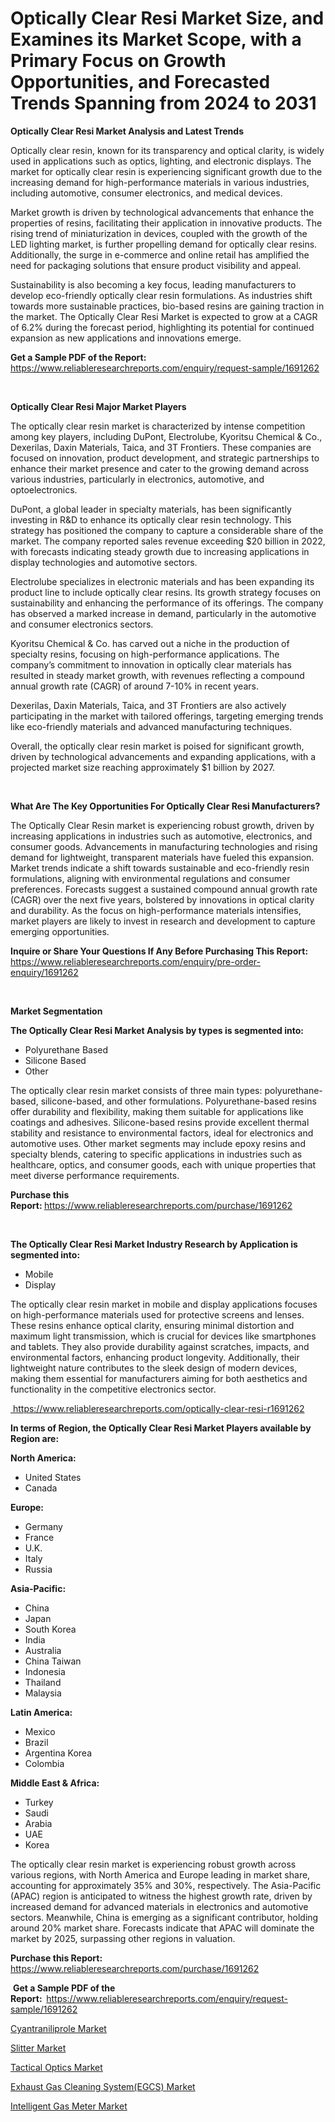 <p><h1>Optically Clear Resi Market Size, and Examines its Market Scope, with a Primary Focus on Growth Opportunities, and Forecasted Trends Spanning from 2024 to 2031</h1></p><p><strong>Optically Clear Resi Market Analysis and Latest Trends</strong></p>
<p><p>Optically clear resin, known for its transparency and optical clarity, is widely used in applications such as optics, lighting, and electronic displays. The market for optically clear resin is experiencing significant growth due to the increasing demand for high-performance materials in various industries, including automotive, consumer electronics, and medical devices.</p><p>Market growth is driven by technological advancements that enhance the properties of resins, facilitating their application in innovative products. The rising trend of miniaturization in devices, coupled with the growth of the LED lighting market, is further propelling demand for optically clear resins. Additionally, the surge in e-commerce and online retail has amplified the need for packaging solutions that ensure product visibility and appeal.</p><p>Sustainability is also becoming a key focus, leading manufacturers to develop eco-friendly optically clear resin formulations. As industries shift towards more sustainable practices, bio-based resins are gaining traction in the market. The Optically Clear Resi Market is expected to grow at a CAGR of 6.2% during the forecast period, highlighting its potential for continued expansion as new applications and innovations emerge.</p></p>
<p><strong>Get a Sample PDF of the Report:&nbsp;</strong> <a href="https://www.reliableresearchreports.com/enquiry/request-sample/1691262?utm_campaign=24&utm_medium=2&utm_source=Github&utm_content=ia&utm_term=17102024&utm_id=optically-clear-resi">https://www.reliableresearchreports.com/enquiry/request-sample/1691262</a></p>
<p>&nbsp;</p>
<p><strong>Optically Clear Resi Major Market Players</strong></p>
<p><p>The optically clear resin market is characterized by intense competition among key players, including DuPont, Electrolube, Kyoritsu Chemical & Co., Dexerilas, Daxin Materials, Taica, and 3T Frontiers. These companies are focused on innovation, product development, and strategic partnerships to enhance their market presence and cater to the growing demand across various industries, particularly in electronics, automotive, and optoelectronics.</p><p>DuPont, a global leader in specialty materials, has been significantly investing in R&D to enhance its optically clear resin technology. This strategy has positioned the company to capture a considerable share of the market. The company reported sales revenue exceeding $20 billion in 2022, with forecasts indicating steady growth due to increasing applications in display technologies and automotive sectors.</p><p>Electrolube specializes in electronic materials and has been expanding its product line to include optically clear resins. Its growth strategy focuses on sustainability and enhancing the performance of its offerings. The company has observed a marked increase in demand, particularly in the automotive and consumer electronics sectors.</p><p>Kyoritsu Chemical & Co. has carved out a niche in the production of specialty resins, focusing on high-performance applications. The company’s commitment to innovation in optically clear materials has resulted in steady market growth, with revenues reflecting a compound annual growth rate (CAGR) of around 7-10% in recent years.</p><p>Dexerilas, Daxin Materials, Taica, and 3T Frontiers are also actively participating in the market with tailored offerings, targeting emerging trends like eco-friendly materials and advanced manufacturing techniques.</p><p>Overall, the optically clear resin market is poised for significant growth, driven by technological advancements and expanding applications, with a projected market size reaching approximately $1 billion by 2027.</p></p>
<p>&nbsp;</p>
<p><strong>What Are The Key Opportunities For Optically Clear Resi Manufacturers?</strong></p>
<p><p>The Optically Clear Resin market is experiencing robust growth, driven by increasing applications in industries such as automotive, electronics, and consumer goods. Advancements in manufacturing technologies and rising demand for lightweight, transparent materials have fueled this expansion. Market trends indicate a shift towards sustainable and eco-friendly resin formulations, aligning with environmental regulations and consumer preferences. Forecasts suggest a sustained compound annual growth rate (CAGR) over the next five years, bolstered by innovations in optical clarity and durability. As the focus on high-performance materials intensifies, market players are likely to invest in research and development to capture emerging opportunities.</p></p>
<p><strong>Inquire or Share Your Questions If Any Before Purchasing This Report:</strong> <a href="https://www.reliableresearchreports.com/enquiry/pre-order-enquiry/1691262?utm_campaign=24&utm_medium=2&utm_source=Github&utm_content=ia&utm_term=17102024&utm_id=optically-clear-resi">https://www.reliableresearchreports.com/enquiry/pre-order-enquiry/1691262</a></p>
<p>&nbsp;</p>
<p><strong>Market Segmentation</strong></p>
<p><strong>The Optically Clear Resi Market Analysis by types is segmented into:</strong></p>
<p><ul><li>Polyurethane Based</li><li>Silicone Based</li><li>Other</li></ul></p>
<p><p>The optically clear resin market consists of three main types: polyurethane-based, silicone-based, and other formulations. Polyurethane-based resins offer durability and flexibility, making them suitable for applications like coatings and adhesives. Silicone-based resins provide excellent thermal stability and resistance to environmental factors, ideal for electronics and automotive uses. Other market segments may include epoxy resins and specialty blends, catering to specific applications in industries such as healthcare, optics, and consumer goods, each with unique properties that meet diverse performance requirements.</p></p>
<p><strong>Purchase this Report:&nbsp;</strong><a href="https://www.reliableresearchreports.com/purchase/1691262?utm_campaign=24&utm_medium=2&utm_source=Github&utm_content=ia&utm_term=17102024&utm_id=optically-clear-resi">https://www.reliableresearchreports.com/purchase/1691262</a></p>
<p>&nbsp;</p>
<p><strong>The Optically Clear Resi Market Industry Research by Application is segmented into:</strong></p>
<p><ul><li>Mobile</li><li>Display</li></ul></p>
<p><p>The optically clear resin market in mobile and display applications focuses on high-performance materials used for protective screens and lenses. These resins enhance optical clarity, ensuring minimal distortion and maximum light transmission, which is crucial for devices like smartphones and tablets. They also provide durability against scratches, impacts, and environmental factors, enhancing product longevity. Additionally, their lightweight nature contributes to the sleek design of modern devices, making them essential for manufacturers aiming for both aesthetics and functionality in the competitive electronics sector.</p></p>
<p><a href="https://www.reliableresearchreports.com/optically-clear-resi-r1691262?utm_campaign=24&utm_medium=2&utm_source=Github&utm_content=ia&utm_term=17102024&utm_id=optically-clear-resi">&nbsp;https://www.reliableresearchreports.com/optically-clear-resi-r1691262</a></p>
<p><strong>In terms of Region, the Optically Clear Resi Market Players available by Region are:</strong></p>
<p>
    <p> <strong> North America: </strong>
        <ul>
            <li>United States</li>
            <li>Canada</li>
        </ul>
        </p> 
    <p> <strong> Europe: </strong>
        <ul>
            <li>Germany</li>
            <li>France</li>
            <li>U.K.</li>
            <li>Italy</li>
            <li>Russia</li>
        </ul>
        </p> 
    <p> <strong> Asia-Pacific: </strong>
        <ul>
            <li>China</li>
            <li>Japan</li>
            <li>South Korea</li>
            <li>India</li>
            <li>Australia</li>
            <li>China Taiwan</li>
            <li>Indonesia</li>
            <li>Thailand</li>
            <li>Malaysia</li>
        </ul>
        </p> 
    <p> <strong> Latin America: </strong>
        <ul>
            <li>Mexico</li>
            <li>Brazil</li>
            <li>Argentina Korea</li>
            <li>Colombia</li>
        </ul>
        </p> 
    <p> <strong> Middle East & Africa: </strong>
        <ul>
            <li>Turkey</li>
            <li>Saudi</li>
            <li>Arabia</li>
            <li>UAE</li>
            <li>Korea</li>
        </ul>
    </p>
    </p>
<p><p>The optically clear resin market is experiencing robust growth across various regions, with North America and Europe leading in market share, accounting for approximately 35% and 30%, respectively. The Asia-Pacific (APAC) region is anticipated to witness the highest growth rate, driven by increased demand for advanced materials in electronics and automotive sectors. Meanwhile, China is emerging as a significant contributor, holding around 20% market share. Forecasts indicate that APAC will dominate the market by 2025, surpassing other regions in valuation.</p></p>
<p><strong>Purchase this Report: </strong><a href="https://www.reliableresearchreports.com/purchase/1691262?utm_campaign=24&utm_medium=2&utm_source=Github&utm_content=ia&utm_term=17102024&utm_id=optically-clear-resi">https://www.reliableresearchreports.com/purchase/1691262</a></p>
<p>&nbsp;<strong>Get a Sample PDF of the Report:&nbsp;&nbsp;</strong><a href="https://www.reliableresearchreports.com/enquiry/request-sample/1691262?utm_campaign=24&utm_medium=2&utm_source=Github&utm_content=ia&utm_term=17102024&utm_id=optically-clear-resi">https://www.reliableresearchreports.com/enquiry/request-sample/1691262</a></p>
<p><strong></strong></p>
<p><p><a href="https://github.com/inouyeaowaugh3/Market-Research-Report-List-1/blob/main/cyantraniliprole-market.md?utm_campaign=24&utm_medium=2&utm_source=Github&utm_content=ia&utm_term=17102024&utm_id=optically-clear-resi">Cyantraniliprole Market</a></p><p><a href="https://issuu.com/reportprime-2/docs/slitter-market-size-2030.pptx_7de6da2917930d?utm_campaign=24&utm_medium=2&utm_source=Github&utm_content=ia&utm_term=17102024&utm_id=optically-clear-resi">Slitter Market</a></p><p><a href="https://www.linkedin.com/pulse/tactical-optics-ecosystem-mapping-innovation-value-chains-hsuqf?utm_campaign=24&utm_medium=2&utm_source=Github&utm_content=ia&utm_term=17102024&utm_id=optically-clear-resi">Tactical Optics Market</a></p><p><a href="https://github.com/poppeotabedvo5/Market-Research-Report-List-1/blob/main/exhaust-gas-cleaning-systemegcs-market.md?utm_campaign=24&utm_medium=2&utm_source=Github&utm_content=ia&utm_term=17102024&utm_id=optically-clear-resi">Exhaust Gas Cleaning System(EGCS) Market</a></p><p><a href="https://issuu.com/reportprime-2/docs/intelligent-gas-meter-market-size-2_7debb5d9b0969a?utm_campaign=24&utm_medium=2&utm_source=Github&utm_content=ia&utm_term=17102024&utm_id=optically-clear-resi">Intelligent Gas Meter Market</a></p></p>